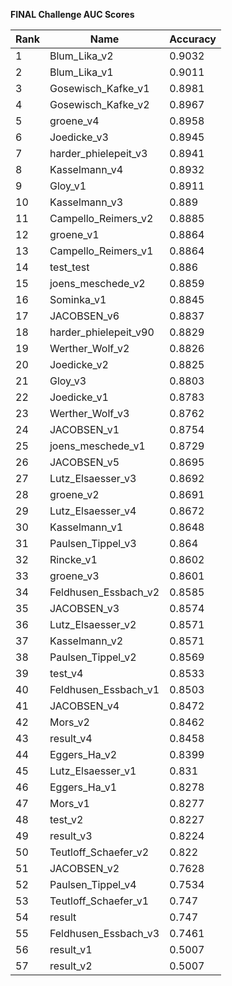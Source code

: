 **FINAL Challenge AUC Scores**


|Rank|Name|Accuracy|
|----|-----|---|
|1|Blum_Lika_v2|0.9032| 
|2|Blum_Lika_v1|0.9011| 
|3|Gosewisch_Kafke_v1|0.8981| 
|4|Gosewisch_Kafke_v2|0.8967| 
|5|groene_v4|0.8958| 
|6|Joedicke_v3|0.8945| 
|7|harder_phielepeit_v3|0.8941| 
|8|Kasselmann_v4|0.8932| 
|9|Gloy_v1|0.8911| 
|10|Kasselmann_v3|0.889| 
|11|Campello_Reimers_v2|0.8885| 
|12|groene_v1|0.8864| 
|13|Campello_Reimers_v1|0.8864| 
|14|test_test|0.886| 
|15|joens_meschede_v2|0.8859| 
|16|Sominka_v1|0.8845| 
|17|JACOBSEN_v6|0.8837| 
|18|harder_phielepeit_v90|0.8829| 
|19|Werther_Wolf_v2|0.8826| 
|20|Joedicke_v2|0.8825| 
|21|Gloy_v3|0.8803| 
|22|Joedicke_v1|0.8783| 
|23|Werther_Wolf_v3|0.8762| 
|24|JACOBSEN_v1|0.8754| 
|25|joens_meschede_v1|0.8729| 
|26|JACOBSEN_v5|0.8695| 
|27|Lutz_Elsaesser_v3|0.8692| 
|28|groene_v2|0.8691| 
|29|Lutz_Elsaesser_v4|0.8672| 
|30|Kasselmann_v1|0.8648| 
|31|Paulsen_Tippel_v3|0.864| 
|32|Rincke_v1|0.8602| 
|33|groene_v3|0.8601| 
|34|Feldhusen_Essbach_v2|0.8585| 
|35|JACOBSEN_v3|0.8574| 
|36|Lutz_Elsaesser_v2|0.8571| 
|37|Kasselmann_v2|0.8571| 
|38|Paulsen_Tippel_v2|0.8569| 
|39|test_v4|0.8533| 
|40|Feldhusen_Essbach_v1|0.8503| 
|41|JACOBSEN_v4|0.8472| 
|42|Mors_v2|0.8462| 
|43|result_v4|0.8458| 
|44|Eggers_Ha_v2|0.8399| 
|45|Lutz_Elsaesser_v1|0.831| 
|46|Eggers_Ha_v1|0.8278| 
|47|Mors_v1|0.8277| 
|48|test_v2|0.8227| 
|49|result_v3|0.8224| 
|50|Teutloff_Schaefer_v2|0.822| 
|51|JACOBSEN_v2|0.7628| 
|52|Paulsen_Tippel_v4|0.7534| 
|53|Teutloff_Schaefer_v1|0.747| 
|54|result|0.747| 
|55|Feldhusen_Essbach_v3|0.7461| 
|56|result_v1|0.5007| 
|57|result_v2|0.5007| 
